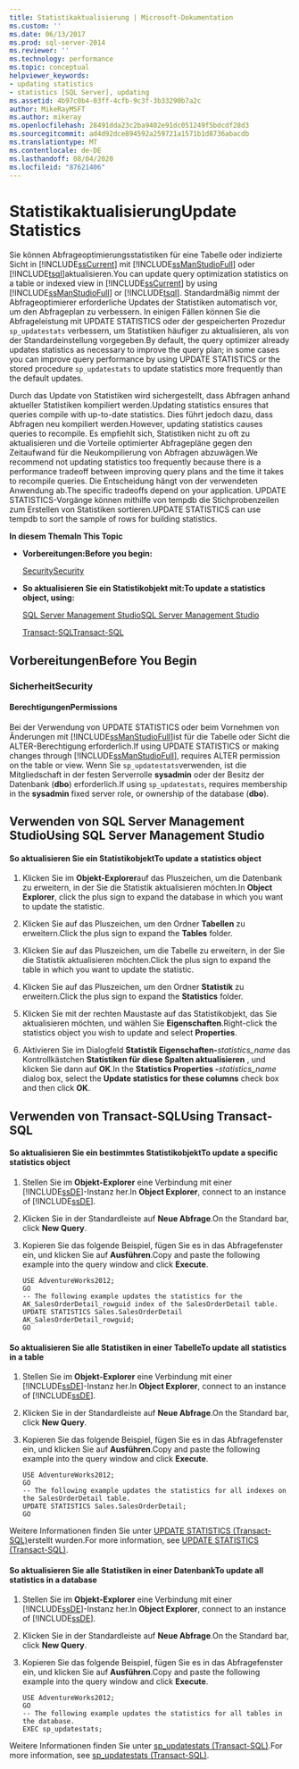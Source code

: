 ```yaml
---
title: Statistikaktualisierung | Microsoft-Dokumentation
ms.custom: ''
ms.date: 06/13/2017
ms.prod: sql-server-2014
ms.reviewer: ''
ms.technology: performance
ms.topic: conceptual
helpviewer_keywords:
- updating statistics
- statistics [SQL Server], updating
ms.assetid: 4b97c0b4-03ff-4cfb-9c3f-3b33290b7a2c
author: MikeRayMSFT
ms.author: mikeray
ms.openlocfilehash: 28491dda23c2ba9402e91dc051249f5bdcdf28d3
ms.sourcegitcommit: ad4d92dce894592a259721a1571b1d8736abacdb
ms.translationtype: MT
ms.contentlocale: de-DE
ms.lasthandoff: 08/04/2020
ms.locfileid: "87621406"
---
```

# <a name="update-statistics"></a><span data-ttu-id="280e9-102">Statistikaktualisierung</span><span class="sxs-lookup"><span data-stu-id="280e9-102">Update Statistics</span></span>
  <span data-ttu-id="280e9-103">Sie können Abfrageoptimierungsstatistiken für eine Tabelle oder indizierte Sicht in [!INCLUDE[ssCurrent](../../includes/sscurrent-md.md)] mit [!INCLUDE[ssManStudioFull](../../includes/ssmanstudiofull-md.md)] oder [!INCLUDE[tsql](../../includes/tsql-md.md)]aktualisieren.</span><span class="sxs-lookup"><span data-stu-id="280e9-103">You can update query optimization statistics on a table or indexed view in [!INCLUDE[ssCurrent](../../includes/sscurrent-md.md)] by using [!INCLUDE[ssManStudioFull](../../includes/ssmanstudiofull-md.md)] or [!INCLUDE[tsql](../../includes/tsql-md.md)].</span></span> <span data-ttu-id="280e9-104">Standardmäßig nimmt der Abfrageoptimierer erforderliche Updates der Statistiken automatisch vor, um den Abfrageplan zu verbessern. In einigen Fällen können Sie die Abfrageleistung mit UPDATE STATISTICS oder der gespeicherten Prozedur `sp_updatestats` verbessern, um Statistiken häufiger zu aktualisieren, als von der Standardeinstellung vorgegeben.</span><span class="sxs-lookup"><span data-stu-id="280e9-104">By default, the query optimizer already updates statistics as necessary to improve the query plan; in some cases you can improve query performance by using UPDATE STATISTICS or the stored procedure `sp_updatestats` to update statistics more frequently than the default updates.</span></span>  
  
 <span data-ttu-id="280e9-105">Durch das Update von Statistiken wird sichergestellt, dass Abfragen anhand aktueller Statistiken kompiliert werden.</span><span class="sxs-lookup"><span data-stu-id="280e9-105">Updating statistics ensures that queries compile with up-to-date statistics.</span></span> <span data-ttu-id="280e9-106">Dies führt jedoch dazu, dass Abfragen neu kompiliert werden.</span><span class="sxs-lookup"><span data-stu-id="280e9-106">However, updating statistics causes queries to recompile.</span></span> <span data-ttu-id="280e9-107">Es empfiehlt sich, Statistiken nicht zu oft zu aktualisieren und die Vorteile optimierter Abfragepläne gegen den Zeitaufwand für die Neukompilierung von Abfragen abzuwägen.</span><span class="sxs-lookup"><span data-stu-id="280e9-107">We recommend not updating statistics too frequently because there is a performance tradeoff between improving query plans and the time it takes to recompile queries.</span></span> <span data-ttu-id="280e9-108">Die Entscheidung hängt von der verwendeten Anwendung ab.</span><span class="sxs-lookup"><span data-stu-id="280e9-108">The specific tradeoffs depend on your application.</span></span> <span data-ttu-id="280e9-109">UPDATE STATISTICS-Vorgänge können mithilfe von tempdb die Stichprobenzeilen zum Erstellen von Statistiken sortieren.</span><span class="sxs-lookup"><span data-stu-id="280e9-109">UPDATE STATISTICS can use tempdb to sort the sample of rows for building statistics.</span></span>  
  
 <span data-ttu-id="280e9-110">**In diesem Thema**</span><span class="sxs-lookup"><span data-stu-id="280e9-110">**In This Topic**</span></span>  
  
-   <span data-ttu-id="280e9-111">**Vorbereitungen:**</span><span class="sxs-lookup"><span data-stu-id="280e9-111">**Before you begin:**</span></span>  
  
     [<span data-ttu-id="280e9-112">Security</span><span class="sxs-lookup"><span data-stu-id="280e9-112">Security</span></span>](#Security)  
  
-   <span data-ttu-id="280e9-113">**So aktualisieren Sie ein Statistikobjekt mit:**</span><span class="sxs-lookup"><span data-stu-id="280e9-113">**To update a statistics object, using:**</span></span>  
  
     [<span data-ttu-id="280e9-114">SQL Server Management Studio</span><span class="sxs-lookup"><span data-stu-id="280e9-114">SQL Server Management Studio</span></span>](#SSMSProcedure)  
  
     [<span data-ttu-id="280e9-115">Transact-SQL</span><span class="sxs-lookup"><span data-stu-id="280e9-115">Transact-SQL</span></span>](#TsqlProcedure)  
  
##  <a name="before-you-begin"></a><a name="BeforeYouBegin"></a> <span data-ttu-id="280e9-116">Vorbereitungen</span><span class="sxs-lookup"><span data-stu-id="280e9-116">Before You Begin</span></span>  
  
###  <a name="security"></a><a name="Security"></a> <span data-ttu-id="280e9-117">Sicherheit</span><span class="sxs-lookup"><span data-stu-id="280e9-117">Security</span></span>  
  
####  <a name="permissions"></a><a name="Permissions"></a> <span data-ttu-id="280e9-118">Berechtigungen</span><span class="sxs-lookup"><span data-stu-id="280e9-118">Permissions</span></span>  
 <span data-ttu-id="280e9-119">Bei der Verwendung von UPDATE STATISTICS oder beim Vornehmen von Änderungen mit [!INCLUDE[ssManStudioFull](../../includes/ssmanstudiofull-md.md)]ist für die Tabelle oder Sicht die ALTER-Berechtigung erforderlich.</span><span class="sxs-lookup"><span data-stu-id="280e9-119">If using UPDATE STATISTICS or making changes through [!INCLUDE[ssManStudioFull](../../includes/ssmanstudiofull-md.md)], requires ALTER permission on the table or view.</span></span> <span data-ttu-id="280e9-120">Wenn Sie `sp_updatestats`verwenden, ist die Mitgliedschaft in der festen Serverrolle **sysadmin** oder der Besitz der Datenbank (**dbo**) erforderlich.</span><span class="sxs-lookup"><span data-stu-id="280e9-120">If using `sp_updatestats`, requires membership in the **sysadmin** fixed server role, or ownership of the database (**dbo**).</span></span>  
  
##  <a name="using-sql-server-management-studio"></a><a name="SSMSProcedure"></a> <span data-ttu-id="280e9-121">Verwenden von SQL Server Management Studio</span><span class="sxs-lookup"><span data-stu-id="280e9-121">Using SQL Server Management Studio</span></span>  
  
#### <a name="to-update-a-statistics-object"></a><span data-ttu-id="280e9-122">So aktualisieren Sie ein Statistikobjekt</span><span class="sxs-lookup"><span data-stu-id="280e9-122">To update a statistics object</span></span>  
  
1.  <span data-ttu-id="280e9-123">Klicken Sie im **Objekt-Explorer**auf das Pluszeichen, um die Datenbank zu erweitern, in der Sie die Statistik aktualisieren möchten.</span><span class="sxs-lookup"><span data-stu-id="280e9-123">In **Object Explorer**, click the plus sign to expand the database in which you want to update the statistic.</span></span>  
  
2.  <span data-ttu-id="280e9-124">Klicken Sie auf das Pluszeichen, um den Ordner **Tabellen** zu erweitern.</span><span class="sxs-lookup"><span data-stu-id="280e9-124">Click the plus sign to expand the **Tables** folder.</span></span>  
  
3.  <span data-ttu-id="280e9-125">Klicken Sie auf das Pluszeichen, um die Tabelle zu erweitern, in der Sie die Statistik aktualisieren möchten.</span><span class="sxs-lookup"><span data-stu-id="280e9-125">Click the plus sign to expand the table in which you want to update the statistic.</span></span>  
  
4.  <span data-ttu-id="280e9-126">Klicken Sie auf das Pluszeichen, um den Ordner **Statistik** zu erweitern.</span><span class="sxs-lookup"><span data-stu-id="280e9-126">Click the plus sign to expand the **Statistics** folder.</span></span>  
  
5.  <span data-ttu-id="280e9-127">Klicken Sie mit der rechten Maustaste auf das Statistikobjekt, das Sie aktualisieren möchten, und wählen Sie **Eigenschaften**.</span><span class="sxs-lookup"><span data-stu-id="280e9-127">Right-click the statistics object you wish to update and select **Properties**.</span></span>  
  
6.  <span data-ttu-id="280e9-128">Aktivieren Sie im Dialogfeld **Statistik Eigenschaften-**_statistics_name_ das Kontrollkästchen **Statistiken für diese Spalten aktualisieren** , und klicken Sie dann auf **OK**.</span><span class="sxs-lookup"><span data-stu-id="280e9-128">In the **Statistics Properties -**_statistics_name_ dialog box, select the **Update statistics for these columns** check box and then click **OK**.</span></span>  
  
##  <a name="using-transact-sql"></a><a name="TsqlProcedure"></a> <span data-ttu-id="280e9-129">Verwenden von Transact-SQL</span><span class="sxs-lookup"><span data-stu-id="280e9-129">Using Transact-SQL</span></span>  
  
#### <a name="to-update-a-specific-statistics-object"></a><span data-ttu-id="280e9-130">So aktualisieren Sie ein bestimmtes Statistikobjekt</span><span class="sxs-lookup"><span data-stu-id="280e9-130">To update a specific statistics object</span></span>  
  
1.  <span data-ttu-id="280e9-131">Stellen Sie im **Objekt-Explorer** eine Verbindung mit einer [!INCLUDE[ssDE](../../includes/ssde-md.md)]-Instanz her.</span><span class="sxs-lookup"><span data-stu-id="280e9-131">In **Object Explorer**, connect to an instance of [!INCLUDE[ssDE](../../includes/ssde-md.md)].</span></span>  
  
2.  <span data-ttu-id="280e9-132">Klicken Sie in der Standardleiste auf **Neue Abfrage**.</span><span class="sxs-lookup"><span data-stu-id="280e9-132">On the Standard bar, click **New Query**.</span></span>  
  
3.  <span data-ttu-id="280e9-133">Kopieren Sie das folgende Beispiel, fügen Sie es in das Abfragefenster ein, und klicken Sie auf **Ausführen**.</span><span class="sxs-lookup"><span data-stu-id="280e9-133">Copy and paste the following example into the query window and click **Execute**.</span></span>  
  
    ```  
    USE AdventureWorks2012;  
    GO  
    -- The following example updates the statistics for the AK_SalesOrderDetail_rowguid index of the SalesOrderDetail table.   
    UPDATE STATISTICS Sales.SalesOrderDetail AK_SalesOrderDetail_rowguid;   
    GO  
    ```  
  
#### <a name="to-update-all-statistics-in-a-table"></a><span data-ttu-id="280e9-134">So aktualisieren Sie alle Statistiken in einer Tabelle</span><span class="sxs-lookup"><span data-stu-id="280e9-134">To update all statistics in a table</span></span>  
  
1.  <span data-ttu-id="280e9-135">Stellen Sie im **Objekt-Explorer** eine Verbindung mit einer [!INCLUDE[ssDE](../../includes/ssde-md.md)]-Instanz her.</span><span class="sxs-lookup"><span data-stu-id="280e9-135">In **Object Explorer**, connect to an instance of [!INCLUDE[ssDE](../../includes/ssde-md.md)].</span></span>  
  
2.  <span data-ttu-id="280e9-136">Klicken Sie in der Standardleiste auf **Neue Abfrage**.</span><span class="sxs-lookup"><span data-stu-id="280e9-136">On the Standard bar, click **New Query**.</span></span>  
  
3.  <span data-ttu-id="280e9-137">Kopieren Sie das folgende Beispiel, fügen Sie es in das Abfragefenster ein, und klicken Sie auf **Ausführen**.</span><span class="sxs-lookup"><span data-stu-id="280e9-137">Copy and paste the following example into the query window and click **Execute**.</span></span>  
  
    ```  
    USE AdventureWorks2012;   
    GO  
    -- The following example updates the statistics for all indexes on the SalesOrderDetail table.   
    UPDATE STATISTICS Sales.SalesOrderDetail;   
    GO  
    ```  
  
 <span data-ttu-id="280e9-138">Weitere Informationen finden Sie unter [UPDATE STATISTICS &#40;Transact-SQL&#41;](/sql/t-sql/statements/update-statistics-transact-sql)erstellt wurden.</span><span class="sxs-lookup"><span data-stu-id="280e9-138">For more information, see [UPDATE STATISTICS &#40;Transact-SQL&#41;](/sql/t-sql/statements/update-statistics-transact-sql).</span></span>  
  
#### <a name="to-update-all-statistics-in-a-database"></a><span data-ttu-id="280e9-139">So aktualisieren Sie alle Statistiken in einer Datenbank</span><span class="sxs-lookup"><span data-stu-id="280e9-139">To update all statistics in a database</span></span>  
  
1.  <span data-ttu-id="280e9-140">Stellen Sie im **Objekt-Explorer** eine Verbindung mit einer [!INCLUDE[ssDE](../../includes/ssde-md.md)]-Instanz her.</span><span class="sxs-lookup"><span data-stu-id="280e9-140">In **Object Explorer**, connect to an instance of [!INCLUDE[ssDE](../../includes/ssde-md.md)].</span></span>  
  
2.  <span data-ttu-id="280e9-141">Klicken Sie in der Standardleiste auf **Neue Abfrage**.</span><span class="sxs-lookup"><span data-stu-id="280e9-141">On the Standard bar, click **New Query**.</span></span>  
  
3.  <span data-ttu-id="280e9-142">Kopieren Sie das folgende Beispiel, fügen Sie es in das Abfragefenster ein, und klicken Sie auf **Ausführen**.</span><span class="sxs-lookup"><span data-stu-id="280e9-142">Copy and paste the following example into the query window and click **Execute**.</span></span>  
  
    ```  
    USE AdventureWorks2012;   
    GO  
    -- The following example updates the statistics for all tables in the database.   
    EXEC sp_updatestats;  
    ```  
  
 <span data-ttu-id="280e9-143">Weitere Informationen finden Sie unter [sp_updatestats &#40;Transact-SQL&#41;](/sql/relational-databases/system-stored-procedures/sp-updatestats-transact-sql).</span><span class="sxs-lookup"><span data-stu-id="280e9-143">For more information, see [sp_updatestats &#40;Transact-SQL&#41;](/sql/relational-databases/system-stored-procedures/sp-updatestats-transact-sql).</span></span>  
  
  
